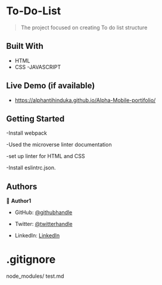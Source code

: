 # To-Do-List



> The project focused on creating To do list structure

## Built With
- HTML
- CSS
-JAVASCRIPT
​
## Live Demo (if available)

- https://alphantihinduka.github.io/Alpha-Mobile-portifolio/

## Getting Started

-Install webpack

-Used the microverse linter documentation


-set up linter for HTML and CSS

-Install eslintrc.json.

## Authors


👤 **Author1**


- GitHub: [@githubhandle](https://github.com/AlphaNtihinduka)


- Twitter: [@twitterhandle](https://twitter.com/AlphaNtihinduka)


- LinkedIn: [LinkedIn](https://www.linkedin.com/in/ntihinduka-alpha-81bb7b22a/)

# .gitignore
node_modules/
test.md